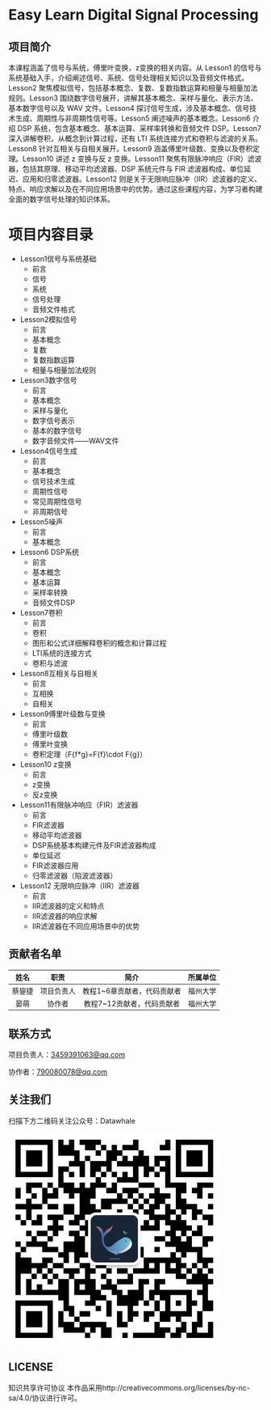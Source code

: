 # Easy Learn Digital Signal Processing

## 项目简介

本课程涵盖了信号与系统，傅里叶变换，z变换的相关内容。从 Lesson1 的信号与系统基础入手，介绍阐述信号、系统、信号处理相关知识以及音频文件格式。Lesson2 聚焦模拟信号，包括基本概念、复数、复数指数运算和相量与相量加法规则。Lesson3 围绕数字信号展开，讲解其基本概念、采样与量化、表示方法、基本数字信号以及 WAV 文件。Lesson4 探讨信号生成，涉及基本概念、信号技术生成、周期性与非周期性信号等。Lesson5 阐述噪声的基本概念。Lesson6 介绍 DSP 系统，包含基本概念、基本运算、采样率转换和音频文件 DSP。Lesson7 深入讲解卷积，从概念到计算过程，还有 LTI 系统连接方式和卷积与滤波的关系。Lesson8 针对互相关与自相关展开。Lesson9 涵盖傅里叶级数、变换以及卷积定理。Lesson10 讲述 z 变换与反 z 变换。Lesson11 聚焦有限脉冲响应（FIR）滤波器，包括其原理、移动平均滤波器、DSP 系统元件与 FIR 滤波器构成、单位延迟、应用和归零滤波器。Lesson12 则是关于无限响应脉冲（IIR）滤波器的定义、特点、响应求解以及在不同应用场景中的优势。通过这些课程内容，为学习者构建全面的数字信号处理的知识体系。

# 项目内容目录

- Lesson1信号与系统基础
  - 前言
  - 信号
  - 系统
  - 信号处理
  - 音频文件格式
- Lesson2模拟信号
  - 前言
  - 基本概念
  - 复数
  - 复数指数运算
  - 相量与相量加法规则
- Lesson3数字信号
  - 前言
  - 基本概念
  - 采样与量化
  - 数字信号表示
  - 基本的数字信号
  - 数字音频文件——WAV文件
- Lesson4信号生成
  - 前言
  - 基本概念
  - 信号技术生成
  - 周期性信号
  - 常见周期性信号
  - 非周期信号
- Lesson5噪声
  - 前言
  - 基本概念
- Lesson6 DSP系统
  - 前言
  - 基本概念
  - 基本运算
  - 采样率转换
  - 音频文件DSP
- Lesson7卷积
  - 前言
  - 卷积
  - 图形和公式详细解释卷积的概念和计算过程
  - LTI系统的连接方式
  - 卷积与滤波
- Lesson8互相关与自相关
  - 前言
  - 互相换
  - 自相关
- Lesson9傅里叶级数与变换
  - 前言
  - 傅里叶级数
  - 傅里叶变换
  - 卷积定理（F\{f*g\}=F\{f\}\cdot F\{g\}）
- Lesson10 z变换
  - 前言
  - z变换
  - 反z变换
- Lesson11有限脉冲响应（FIR）滤波器
  - 前言
  - FIR滤波器
  - 移动平均滤波器
  - DSP系统基本构建元件及FIR滤波器构成
  - 单位延迟
  - FIR滤波器应用
  - 归零滤波器（陷波滤波器）
- Lesson12 无限响应脉冲（IIR）滤波器
  - 前言
  - IIR滤波器的定义和特点
  - IIR滤波器的响应求解
  - IIR滤波器在不同应用场景中的优势

## 贡献者名单
| 姓名 | 职责 | 简介 | 所属单位 |
|:------:|:------:|:------:|:------:|
| 蔡鋆捷 | 项目负责人 | 教程1~6章贡献者，代码贡献者 | 福州大学 |
| 晏萌 | 协作者 | 教程7~12贡献者，代码贡献者| 福州大学 |

## 联系方式
项目负责人：3459391063@qq.com

协作者：790080078@qq.com

## 关注我们
扫描下方二维码关注公众号：Datawhale

   ![](./image/datawhale.jpg)

## LICENSE
知识共享许可协议
本作品采用http://creativecommons.org/licenses/by-nc-sa/4.0/协议进行许可。

